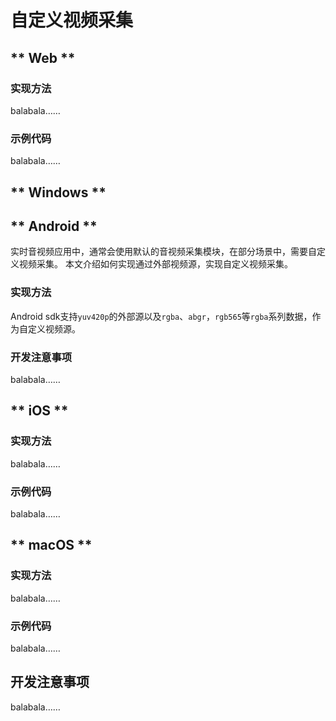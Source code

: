 # 自定义视频采集

<!-- tabs:start -->

## ** Web **

### 实现方法

balabala……    

### 示例代码

balabala……    


## ** Windows **

## ** Android **

实时音视频应用中，通常会使用默认的音视频采集模块，在部分场景中，需要自定义视频采集。
本文介绍如何实现通过外部视频源，实现自定义视频采集。

### 实现方法

Android sdk支持`yuv420p`的外部源以及`rgba`、`abgr`，`rgb565`等`rgba`系列数据，作为自定义视频源。    

### 开发注意事项

balabala……  

## ** iOS **

### 实现方法

balabala……    

### 示例代码

balabala……    


## ** macOS **

### 实现方法

balabala……    

### 示例代码

balabala……    



<!-- tabs:end -->

## 开发注意事项

balabala……  

